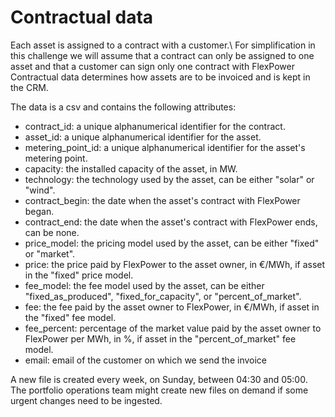 # Contractual data

Each asset is assigned to a contract with a customer.\ 
For simplification in this challenge we will assume that a contract can only be assigned to one asset and that a 
customer can sign only one contract with FlexPower
Contractual data determines how assets are to be invoiced and is kept in the CRM.

The data is a csv and contains the following attributes:

- contract_id: a unique alphanumerical identifier for the contract.
- asset_id: a unique alphanumerical identifier for the asset.
- metering_point_id: a unique alphanumerical identifier for the asset's metering point.
- capacity: the installed capacity of the asset, in MW.
- technology: the technology used by the asset, can be either "solar" or "wind".
- contract_begin: the date when the asset's contract with FlexPower began.
- contract_end: the date when the asset's contract with FlexPower ends, can be none.
- price_model: the pricing model used by the asset, can be either "fixed" or "market".
- price: the price paid by FlexPower to the asset owner, in €/MWh, if asset in the "fixed" price model.
- fee_model: the fee model used by the asset, can be either "fixed_as_produced", "fixed_for_capacity", or "percent_of_market".
- fee: the fee paid by the asset owner to FlexPower, in €/MWh, if asset in the "fixed" fee model.
- fee_percent: percentage of the market value paid by the asset owner to FlexPower per MWh, in %, if asset in the
  "percent_of_market" fee model.
- email: email of the customer on which we send the invoice

A new file is created every week, on Sunday, between 04:30 and 05:00.
The portfolio operations team might create new files on demand if some urgent changes need to be ingested.